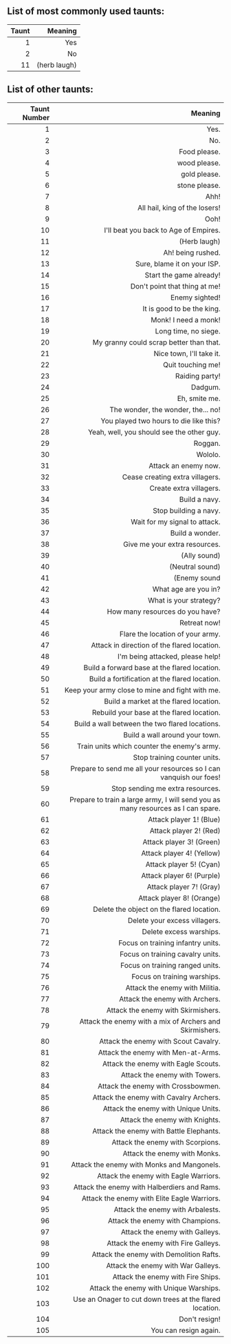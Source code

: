List of most commonly used taunts:
----------------------------------

| Taunt 	| Meaning 	|
|-------------:	|--------:	|
| 1             | Yes           |
| 2        	| No            |
| 11          	| (herb laugh)  |


List of other taunts:
---------------------

| Taunt Number	| Meaning |
|-------------:	|--------:|
| 1             | Yes.          |
| 2        	| No.           |
| 3          	| Food please.  |
| 4             | wood please.  |
| 5        	| gold please.  |
| 6          	| stone please. |
| 7             | Ahh!          |
| 8        	| All hail, king of the losers!            |
| 9          	| Ooh!  |
| 10            | I'll beat you back to Age of Empires.           |
| 11        	| (Herb laugh)  |
| 12          	| Ah! being rushed.  |
| 13            | Sure, blame it on your ISP.           |
| 14        	| Start the game already!             |
| 15          	| Don't point that thing at me!  |
| 16            | Enemy sighted!|
| 17        	| It is good to be the king.            |
| 18          	| Monk! I need a monk!  |
| 19            | Long time, no siege.|
| 20        	| My granny could scrap better than that.|
| 21          	| Nice town, I'll take it.  |
| 22            | Quit touching me!|
| 23        	| Raiding party!         |
| 24          	| Dadgum.       |
| 25            | Eh, smite me. |
| 26        	| The wonder, the wonder, the... no!|
| 27          	| You played two hours to die like this?  |
| 28            | Yeah, well, you should see the other guy.|
| 29        	| Roggan.       |
| 30          	| Wololo.       |
| 31            | Attack an enemy now.|
| 32        	| Cease creating extra villagers.|
| 33          	| Create extra villagers. |
| 34            | Build a navy. |
| 35        	| Stop building a navy.|
| 36          	| Wait for my signal to attack.  |
| 37            | Build a wonder.|
| 38        	| Give me your extra resources.|
| 39          	| (Ally sound)  |
| 40            | (Neutral sound)|
| 41        	| (Enemy sound   |
| 42          	| What age are you in?|
| 43            | What is your strategy?|
| 44        	| How many resources do you have?|
| 45          	| Retreat now!  |
| 46            | Flare the location of your army.|
| 47        	| Attack in direction of the flared location.|
| 48          	| I'm being attacked, please help!|
| 49            | Build a forward base at the flared location.|
| 50        	| Build a fortification at the flared location.|
| 51          	| Keep your army close to mine and fight with me. |
| 52            | Build a market at the flared location. 	|
| 53        	| Rebuild your base at the flared location. |
| 54          	| Build a wall between the two flared locations. 	|
| 55            | Build a wall around your town.|
| 56        	| Train units which counter the enemy's army.|
| 57          	| Stop training counter units.|
| 58            | Prepare to send me all your resources so I can vanquish our foes!|
| 59        	| Stop sending me extra resources.|
| 60          	| Prepare to train a large army, I will send you as many resources as I can spare.|
| 61            | Attack player 1! (Blue)|
| 62        	| Attack player 2! (Red) |
| 63          	| Attack player 3! (Green)|
| 64            | Attack player 4! (Yellow)|
| 65        	| Attack player 5! (Cyan)|
| 66          	| Attack player 6! (Purple)|
| 67            | Attack player 7! (Gray)|
| 68        	| Attack player 8! (Orange)|
| 69          	| Delete the object on the flared location.|
| 70            | Delete your excess villagers.|
| 71       	| Delete excess warships.|
| 72          	| Focus on training infantry units.|
| 73            | Focus on training cavalry units.|
| 74        	| Focus on training ranged units.      |
| 75          	| Focus on training warships.|
| 76            | Attack the enemy with Militia. |
| 77        	| Attack the enemy with Archers.|
| 78          	| Attack the enemy with Skirmishers.|
| 79            | Attack the enemy with a mix of Archers and Skirmishers.|
| 80        	| Attack the enemy with Scout Cavalry.|
| 81          	| Attack the enemy with Men-at-Arms.|
| 82            | Attack the enemy with Eagle Scouts. |
| 83        	| Attack the enemy with Towers.|
| 84          	| Attack the enemy with Crossbowmen.|
| 85            | Attack the enemy with Cavalry Archers. |
| 86        	| Attack the enemy with Unique Units.|
| 87          	| Attack the enemy with Knights.|
| 88            | Attack the enemy with Battle Elephants.         |
| 89        	| Attack the enemy with Scorpions.|
| 90          	| Attack the enemy with Monks.|
| 91            | Attack the enemy with Monks and Mangonels.|
| 92        	| Attack the enemy with Eagle Warriors.|
| 93          	| Attack the enemy with Halberdiers and Rams.|
| 94            | Attack the enemy with Elite Eagle Warriors.|
| 95        	| Attack the enemy with Arbalests.|
| 96          	| Attack the enemy with Champions.|
| 97            | Attack the enemy with Galleys.|
| 98        	| Attack the enemy with Fire Galleys.|
| 99          	| Attack the enemy with Demolition Rafts.          |
| 100           | Attack the enemy with War Galleys.|
| 101        	| Attack the enemy with Fire Ships.|
| 102          	| Attack the enemy with Unique Warships. |
| 103           | Use an Onager to cut down trees at the flared location.|
| 104       	| Don't resign! 	|
| 105          	| You can resign again. |

